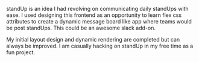 standUp is an idea I had revolving on communicating daily standUps with ease. I used designing this frontend as an opportunity to learn flex css attributes to create a dynamic message board like app where teams would be post standUps. This could be an awesome slack add-on.

My initial layout design and dynamic rendering are completed but can always be improved.
I am casually hacking on standUp in my free time as a fun project. 
